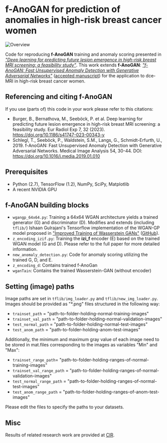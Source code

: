 f-AnoGAN for prediction of anomalies in high-risk breast cancer women
===================================================================

![Overview](Figure1.jpeg)

Code for reproducing **f-AnoGAN** training and anomaly scoring presented in [*"Deep learning for predicting future lesion emergence in high-risk breast MRI screening: a feasibility study"*](https://eurradiolexp.springeropen.com/articles/10.1186/s41747-023-00343-y). This work extends **f-AnoGAN**: [*"f-AnoGAN: Fast Unsupervised Anomaly Detection with Generative Adversarial Networks"*](https://www.sciencedirect.com/science/article/abs/pii/S1361841518302640) ([accepted manuscript](https://github.com/tSchlegl/f-AnoGAN/blob/master/paper/f-AnoGAN.pdf)) for the application to dce-MRI in high-risk breast cancer women.


## Referencing and citing f-AnoGAN
If you use (parts of) this code in your work please refer to this citations:

- Burger, B., Bernathova, M., Seeböck, P. et al. Deep learning for predicting future lesion emergence in high-risk breast MRI screening: a feasibility study. Eur Radiol Exp 7, 32 (2023). https://doi.org/10.1186/s41747-023-00343-y
- Schlegl, T., Seeböck, P., Waldstein, S.M., Langs, G., Schmidt-Erfurth, U., 2019. f-AnoGAN: Fast Unsupervised Anomaly Detection with Generative Adversarial Networks. Medical Image Analysis 54, 30-44. DOI: https://doi.org/10.1016/j.media.2019.01.010


## Prerequisites

- Python (2.7), TensorFlow (1.2), NumPy, SciPy, Matplotlib
- A recent NVIDIA GPU

## f-AnoGAN building blocks

- `wgangp_64x64.py`: Training a 64x64 WGAN architecture yields a trained generator (G) and discriminator (D). Modifies and extends (including `tflib/`) Ishaan Gulrajani's Tensorflow implementation of the WGAN-GP model proposed in ["Improved Training of Wasserstein GANs"](https://arxiv.org/abs/1704.00028) ([GitHub](https://github.com/igul222/improved_wgan_training)).
- `z_encoding_izif.py`: Training the **izi_f** encoder (E) based on the trained WGAN model (G and D). Please refer to the full paper for more detailed information.
- `new_anomaly_detection.py`: Code for anomaly scoring utilizing the trained G, D, and E.
- `z_encoding_d`: Contains trained f-AnoGan
- `wganTain`: Contains the trained Wasserstein-GAN (without encoder) 

## Setting (image) paths

Image paths are set in `tflib/img_loader.py` and `tflib/new_img_loader.py`. Images should be provided as "*.png" files structured in the following way:
- `trainset_path`     = "path-to-folder-holding-normal-training-images"
- `trainset_val_path` = "path-to-folder-holding-normal-validation-images"
- `test_normal_path`  = "path-to-folder-holding-normal-test-images"
- `test_anom_path`    = "path-to-folder-holding-anom-test-images"

Additionally, the minimum and maximum gray value of each image need to be stored in mat.files corresponding to the images as variables "Min" and "Max":
- `trainset_range_path`= "path-to-folder-holding-ranges-of-normal-training-images"
- `trainset_val_range_path` = "path-to-folder-holding-ranges-of-normal-validation-images"
- `test_normal_range_path` = "path-to-folder-holding-ranges-of-normal-test-images"
- `test_anom_range_path` = "path-to-folder-holding-ranges-of-anom-test-images"

Please edit the files to specify the paths to your datasets.


## Misc

Results of related research work are provided at [CIR](https://radnuk-prod.meduniwien.ac.at/unsere-abteilungen/computational-imaging-research-lab-cir/computational-imaging-research-lab-research/cir-anomaly-detection-and-unsupervised-learning/).